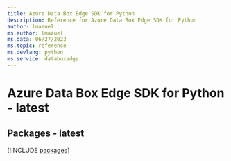 ```yaml
---
title: Azure Data Box Edge SDK for Python
description: Reference for Azure Data Box Edge SDK for Python
author: lmazuel
ms.author: lmazuel
ms.data: 06/27/2023
ms.topic: reference
ms.devlang: python
ms.service: databoxedge
---
```

# Azure Data Box Edge SDK for Python - latest
## Packages - latest
[!INCLUDE [packages](data-box-edge-index.md)]
